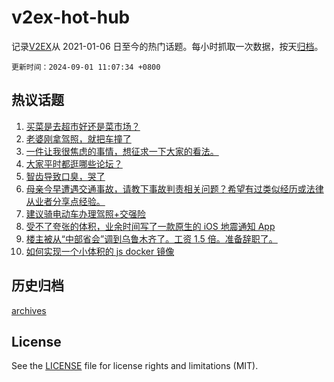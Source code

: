 # v2ex-hot-hub

 记录[V2EX](https://www.v2ex.com/)从 2021-01-06 日至今的热门话题。每小时抓取一次数据，按天[归档](archives)。

`更新时间：2024-09-01 11:07:34 +0800`

## 热议话题

1. [买菜是去超市好还是菜市场？](https://www.v2ex.com/t/1069215)
1. [老婆刚拿驾照，就把车撞了](https://www.v2ex.com/t/1069228)
1. [一件让我很焦虑的事情，想征求一下大家的看法。](https://www.v2ex.com/t/1069294)
1. [大家平时都逛哪些论坛？](https://www.v2ex.com/t/1069230)
1. [智齿导致口臭，哭了](https://www.v2ex.com/t/1069236)
1. [母亲今早遭遇交通事故，请教下事故判责相关问题？希望有过类似经历或法律从业者分享点经验。](https://www.v2ex.com/t/1069208)
1. [建议骑电动车办理驾照+交强险](https://www.v2ex.com/t/1069250)
1. [受不了夸张的体积，业余时间写了一款原生的 iOS 地震通知 App](https://www.v2ex.com/t/1069274)
1. [楼主被从“中部省会”调到乌鲁木齐了。工资 1.5 倍。准备辞职了。](https://www.v2ex.com/t/1069255)
1. [如何实现一个小体积的 js docker 镜像](https://www.v2ex.com/t/1069239)

## 历史归档

[archives](archives)

## License

See the [LICENSE](LICENSE) file for license rights and limitations (MIT).

